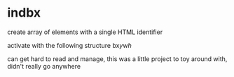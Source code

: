 # indbx
create array of elements with a single HTML identifier

activate with the following structure
	bx*y*w*h*

can get hard to read and manage, this was a little project to toy around with, didn't really go anywhere
